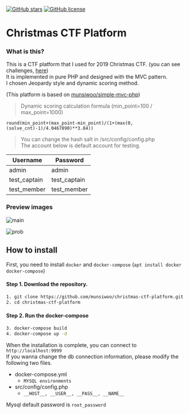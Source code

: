 [![GitHub stars](https://img.shields.io/github/stars/munsiwoo/christmas-ctf-platform.svg)](https://github.com/munsiwoo/christmas-ctf-platform/stargazers)
[![GitHub license](https://img.shields.io/github/license/munsiwoo/christmas-ctf-platform.svg)](https://github.com/munsiwoo/christmas-ctf-platform/blob/master/LICENSE)

# Christmas CTF Platform
### What is this?

This is a CTF platform that I used for 2019 Christmas CTF. (you can see challenges, [here](https://github.com/Aleph-Infinite/2019-Christmas-CTF))  
It is implemented in pure PHP and designed with the MVC pattern.  
I chosen Jeopardy style and dynamic scoring method.  
  
(This platform is based on [munsiwoo/simple-mvc-php](https://github.com/munsiwoo/simple-mvc-in-php))
  
> Dynamic scoring calculation formula (min_point=100 / max_point=1000)

```
round(min_point+(max_point-min_point)/(1+(max(0,(solve_cnt)-1)/4.0467890)**3.84))
```


> You can change the hash salt in /src/config/config.php  
> The account below is default account for testing.  

| Username     | Password     |
| ------------ | ------------ |
| admin        | admin        |
| test_captain | test_captain |
| test_member  | test_member  |


### Preview images

![main](https://i.imgur.com/1Ig5T5D.png)  

![prob](https://i.imgur.com/5VVoIWV.png)

## How to install

First, you need to install `docker` and `docker-compose` (`apt install docker docker-compose`)

#### Step 1. Download the repository.

```bash
1. git clone https://github.com/munsiwoo/christmas-ctf-platform.git
2. cd christmas-ctf-platform
```

#### Step 2. Run the docker-compose

```bash
3. docker-compose build
4. docker-compose up -d
```

When the installation is complete, you can connect to `http://localhost:9999`   
If you wanna change the db connection information, please modify the following two files.

* docker-compose.yml
  * `MYSQL environments`
* src/config/config.php
  * `__HOST__, __USER__, __PASS__, __NAME__`

Mysql default password is `root_password`

